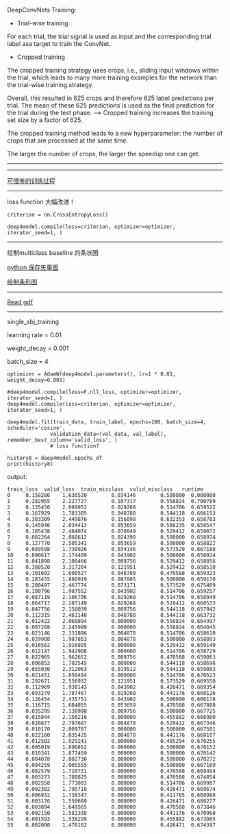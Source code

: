 
DeepConvNets Training:

- Trial-wise training 

For each trial, the trial signal is used as input and the corresponding trial label asa target to train the ConvNet. 

- Cropped training

The cropped training strategy uses crops, i.e., sliding input windows within the trial, which leads to many more training examples for the network than the trial-wise training strategy. 

Overall, this resulted in 625 crops and therefore 625 label predictions per trial. The mean of these 625 predictions is used as the final prediction for the trial during the test phase. --> Cropped training increases the training set size by a factor of 625. 

The cropped training method leads to a new hyperparameter: the number of crops that are processed at the same time. 

The larger the number of crops, the larger the speedup one can get. 

---



---

[可借鉴的训练过程](https://robintibor.github.io/braindecode/notebooks/Trialwise_Decoding.html)

---

loss function 大幅改进！
```
criterion = nn.CrossEntropyLoss()

deep4model.compile(loss=criterion, optimizer=optimizer, iterator_seed=1, )
```

---

绘制multiclass baseline 的条状图

[python 保存矢量图](https://blog.csdn.net/Poul_henry/article/details/88294297)

[绘制条形图](https://zhuanlan.zhihu.com/p/25128216)

---

[Read gdf](https://www.programmersought.com/article/31122630428/)

---

single_sbj_training 

learning rate = 0.01

weight_decay = 0.001

batch_size = 4

```
optimizer = AdamW(deep4model.parameters(), lr=1 * 0.01, weight_decay=0.001)

#deep4model.compile(loss=F.nll_loss, optimizer=optimizer, iterator_seed=1, )
deep4model.compile(loss=criterion, optimizer=optimizer, iterator_seed=1, )

deep4model.fit(train_data, train_label, epochs=100, batch_size=4, scheduler='cosine',
              validation_data=(val_data, val_label), remember_best_column='valid_loss', )
              # loss function? 

history8 = deep4model.epochs_df
print(history8)

```
output:

```
train_loss  valid_loss  train_misclass  valid_misclass   runtime
0     0.158286    1.630520        0.034146        0.500000  0.000000
1     0.282955    2.227727        0.107317        0.558824  0.700789
2     0.135450    2.089952        0.029268        0.514706  0.659522
3     0.167929    1.703305        0.048780        0.544118  0.666153
4     0.383309    2.449876        0.156098        0.632353  0.658703
5     0.145946    2.034413        0.053659        0.588235  0.658547
6     0.185438    2.484074        0.078049        0.529412  0.659072
7     0.082264    2.068612        0.024390        0.500000  0.658974
8     0.127770    2.505341        0.053659        0.500000  0.658822
9     0.089598    1.738926        0.034146        0.573529  0.667188
10    0.090617    2.174409        0.043902        0.500000  0.658924
11    0.041898    2.108466        0.009756        0.529412  0.658856
12    0.380520    3.317204        0.121951        0.529412  0.658538
13    0.101602    1.690527        0.048780        0.470588  0.659323
14    0.283455    1.880919        0.087805        0.500000  0.659170
15    0.200497    2.467774        0.073171        0.573529  0.675409
16    0.100796    1.987552        0.043902        0.514706  0.659257
17    0.087119    2.106706        0.029268        0.514706  0.658949
18    0.064717    2.207149        0.029268        0.529412  0.660533
19    0.047756    2.158039        0.009756        0.544118  0.657942
20    0.112315    2.461140        0.048780        0.544118  0.663732
21    0.012422    2.068894        0.000000        0.558824  0.664397
22    0.007268    2.245999        0.000000        0.558824  0.664045
23    0.023146    2.331896        0.004878        0.514706  0.658610
24    0.029908    1.987853        0.004878        0.500000  0.658893
25    0.016562    1.916895        0.000000        0.529412  0.659140
26    0.012147    1.942908        0.000000        0.514706  0.658729
27    0.022965    1.962652        0.009756        0.470588  0.659063
28    0.006852    1.782545        0.000000        0.544118  0.658696
29    0.055030    2.312063        0.019512        0.544118  0.659083
30    0.021451    1.850484        0.000000        0.514706  0.670523
31    0.292671    2.556932        0.121951        0.573529  0.669550
32    0.112969    1.930143        0.043902        0.426471  0.669354
33    0.093279    1.787467        0.029268        0.441176  0.668126
34    0.126454    2.435751        0.043902        0.500000  0.666178
35    0.116715    1.684855        0.053659        0.470588  0.667808
36    0.035295    2.138998        0.009756        0.500000  0.667725
37    0.015844    2.150216        0.000000        0.455882  0.666980
38    0.020877    2.797687        0.004878        0.529412  0.667346
39    0.010170    2.009787        0.000000        0.500000  0.667501
40    0.022160    2.035425        0.004878        0.441176  0.668107
41    0.012502    1.929241        0.000000        0.485294  0.670255
42    0.005019    1.896852        0.000000        0.500000  0.670152
43    0.010341    1.877459        0.000000        0.500000  0.670142
44    0.004078    2.002730        0.000000        0.500000  0.670272
45    0.004259    2.005555        0.000000        0.500000  0.667169
46    0.002579    1.710731        0.000000        0.470588  0.668494
47    0.003273    1.788825        0.000000        0.470588  0.674854
48    0.002558    1.773003        0.000000        0.514706  0.669987
49    0.002302    1.795718        0.000000        0.426471  0.669674
50    0.006932    1.738347        0.000000        0.411765  0.668988
51    0.003176    1.550689        0.000000        0.426471  0.680277
52    0.003894    1.649565        0.000000        0.470588  0.673846
53    0.002150    1.581338        0.000000        0.441176  0.670968
54    0.001593    1.538299        0.000000        0.455882  0.673005
55    0.002000    1.478102        0.000000        0.426471  0.674397
```

